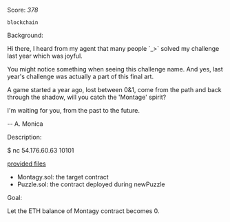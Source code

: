 Score: *378*




`blockchain`


Background:

Hi there, I heard from my agent that many people ´_>` solved my challenge last year which was joyful.

You might notice something when seeing this challenge name. And yes, last year's challenge was actually a part of this final art.

A game started a year ago, lost between 0&1, come from the path and back through the shadow, will you catch the 'Montage' spirit?

I'm waiting for you, from the past to the future.

-- A. Monica

Description:

$ nc 54.176.60.63 10101

[provided files](https://rwctf2021.s3-us-west-1.amazonaws.com/Re-Montagy_forplayers-f292511818d501e1d084faadfff71ece2837ae0e.tar)

- Montagy.sol: the target contract
- Puzzle.sol: the contract deployed during newPuzzle

Goal:

Let the ETH balance of Montagy contract becomes 0.